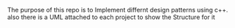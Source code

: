 The purpose of this repo is to Implement differnt design patterns using c++.
also there is a UML attached to each project to show the Structure for it 
